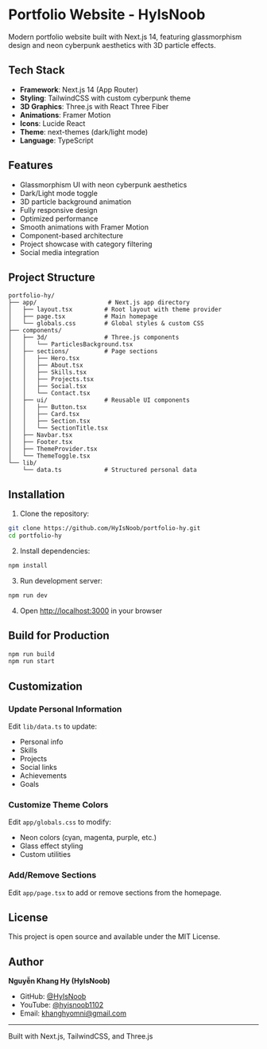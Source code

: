 # Portfolio Website - HyIsNoob

Modern portfolio website built with Next.js 14, featuring glassmorphism design and neon cyberpunk aesthetics with 3D particle effects.

## Tech Stack

- **Framework**: Next.js 14 (App Router)
- **Styling**: TailwindCSS with custom cyberpunk theme
- **3D Graphics**: Three.js with React Three Fiber
- **Animations**: Framer Motion
- **Icons**: Lucide React
- **Theme**: next-themes (dark/light mode)
- **Language**: TypeScript

## Features

- Glassmorphism UI with neon cyberpunk aesthetics
- Dark/Light mode toggle
- 3D particle background animation
- Fully responsive design
- Optimized performance
- Smooth animations with Framer Motion
- Component-based architecture
- Project showcase with category filtering
- Social media integration

## Project Structure

```
portfolio-hy/
├── app/                    # Next.js app directory
│   ├── layout.tsx         # Root layout with theme provider
│   ├── page.tsx           # Main homepage
│   └── globals.css        # Global styles & custom CSS
├── components/
│   ├── 3d/                # Three.js components
│   │   └── ParticlesBackground.tsx
│   ├── sections/          # Page sections
│   │   ├── Hero.tsx
│   │   ├── About.tsx
│   │   ├── Skills.tsx
│   │   ├── Projects.tsx
│   │   ├── Social.tsx
│   │   └── Contact.tsx
│   ├── ui/                # Reusable UI components
│   │   ├── Button.tsx
│   │   ├── Card.tsx
│   │   ├── Section.tsx
│   │   └── SectionTitle.tsx
│   ├── Navbar.tsx
│   ├── Footer.tsx
│   ├── ThemeProvider.tsx
│   └── ThemeToggle.tsx
└── lib/
    └── data.ts            # Structured personal data
```

## Installation

1. Clone the repository:
```bash
git clone https://github.com/HyIsNoob/portfolio-hy.git
cd portfolio-hy
```

2. Install dependencies:
```bash
npm install
```

3. Run development server:
```bash
npm run dev
```

4. Open [http://localhost:3000](http://localhost:3000) in your browser

## Build for Production

```bash
npm run build
npm run start
```

## Customization

### Update Personal Information

Edit `lib/data.ts` to update:
- Personal info
- Skills
- Projects
- Social links
- Achievements
- Goals

### Customize Theme Colors

Edit `app/globals.css` to modify:
- Neon colors (cyan, magenta, purple, etc.)
- Glass effect styling
- Custom utilities

### Add/Remove Sections

Edit `app/page.tsx` to add or remove sections from the homepage.

## License

This project is open source and available under the MIT License.

## Author

**Nguyễn Khang Hy (HyIsNoob)**

- GitHub: [@HyIsNoob](https://github.com/HyIsNoob)
- YouTube: [@hyisnoob1102](https://youtube.com/@hyisnoob1102)
- Email: khanghyomni@gmail.com

---

Built with Next.js, TailwindCSS, and Three.js
